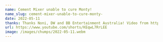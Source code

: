 ```yaml
---
name: Cement Mixer unable to cure Monty!
name_slug: cement-mixer-unable-to-cure-monty-
date: 2022-05-11
thanks: Thanks Noni, DW and BB Entertainment Australia! Video from https://www.youtube.com/channel/UCJvv2s4CIWOSoQQcPjW85Uw/featured
url: https://www.youtube.com/shorts/KEqwL7RrLEE
image: /images/chumps/2022-05-11.webm
---
```

